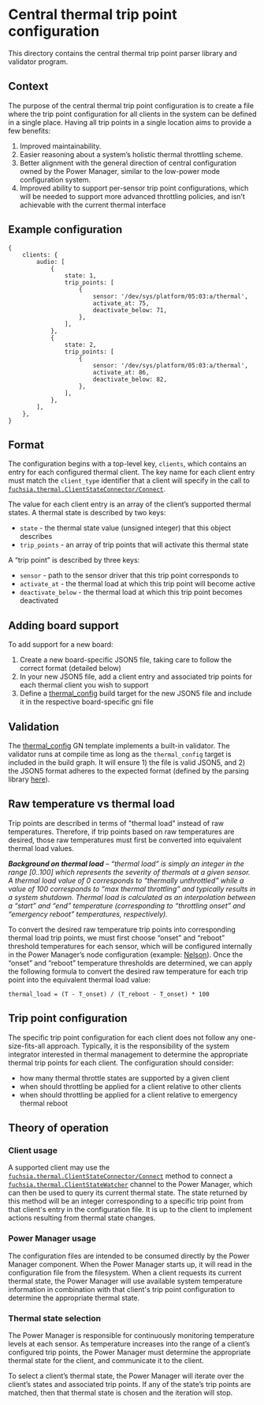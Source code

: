 # Central thermal trip point configuration

This directory contains the central thermal trip point parser library and validator program.

## Context

The purpose of the central thermal trip point configuration is to create a file where the trip point
configuration for all clients in the system can be defined in a single place. Having all trip points
in a single location aims to provide a few benefits:
1. Improved maintainability.
2. Easier reasoning about a system’s holistic thermal throttling scheme.
3. Better alignment with the general direction of central configuration owned by the Power Manager,
   similar to the low-power mode configuration system.
4. Improved ability to support per-sensor trip point configurations, which will be needed to support
   more advanced throttling policies, and isn’t achievable with the current thermal interface

## Example configuration

```
{
    clients: {
        audio: [
            {
                state: 1,
                trip_points: [
                    {
                        sensor: '/dev/sys/platform/05:03:a/thermal',
                        activate_at: 75,
                        deactivate_below: 71,
                    },
                ],
            },
            {
                state: 2,
                trip_points: [
                    {
                        sensor: '/dev/sys/platform/05:03:a/thermal',
                        activate_at: 86,
                        deactivate_below: 82,
                    },
                ],
            },
        ],
    },
}
```

## Format

The configuration begins with a top-level key, `clients`, which contains an entry for each
configured thermal client. The key name for each client entry must match the `client_type`
identifier that a client will specify in the call to
[`fuchsia.thermal.ClientStateConnector/Connect`](/sdk/fidl/fuchsia.thermal/client_state.fidl;l=40;drc=002657ec7305d38bfeaea7e1d5f10f3952367238).

The value for each client entry is an array of the client’s supported thermal states. A thermal
state is described by two keys:
* `state` - the thermal state value (unsigned integer) that this object
describes
* `trip_points` - an array of trip points that will activate this thermal state

A “trip point” is described by three keys:
* `sensor` - path to the sensor driver that this trip point corresponds to
* `activate_at` - the thermal load at which this trip point will become active
* `deactivate_below` - the thermal load at which this trip point becomes deactivated

## Adding board support

To add support for a new board:
1. Create a new board-specific JSON5 file, taking care to follow the correct format (detailed below)
2. In your new JSON5 file, add a client entry and associated trip points for each thermal client you
   wish to support
3. Define a [thermal_config](/src/power/power-manager/thermal_config/thermal_config.gni) build
   target for the new JSON5 file and include it in the respective board-specific gni file

## Validation

The [thermal_config](/src/power/power-manager/thermal_config/thermal_config.gni) GN template
implements a built-in validator. The validator runs at compile time as long as the `thermal_config`
target is included in the build graph. It will ensure 1) the file is valid JSON5, and 2) the JSON5
format adheres to the expected format (defined by the parsing library
[here](/src/power/power-manager/thermal_config/parser/lib.rs)).

## Raw temperature vs thermal load

Trip points are described in terms of "thermal load" instead of raw temperatures. Therefore, if trip
points based on raw temperatures are desired, those raw temperatures must first be converted into
equivalent thermal load values.

*__Background on thermal load__ – “thermal load” is simply an integer in the range [0..100] which
represents the severity of thermals at a given sensor. A thermal load value of 0 corresponds to
“thermally unthrottled” while a value of 100 corresponds to “max thermal throttling” and typically
results in a system shutdown. Thermal load is calculated as an interpolation between a “start” and
“end” temperature (corresponding to “throttling onset” and “emergency reboot” temperatures,
respectively).*

To convert the desired raw temperature trip points into corresponding thermal load trip points, we
must first choose “onset” and “reboot” threshold temperatures for each sensor, which will be
configured internally in the Power Manager’s node configuration (example:
[Nelson](/src/power/power-manager/node_config/nelson_node_config.json;l=86-108;drc=f56ecd713a17da5949ed7e270db887586a6573e1)).
Once the “onset” and “reboot” temperature thresholds are determined, we can apply the following
formula to convert the desired raw temperature for each trip point into the equivalent thermal load
value:

`thermal_load = (T - T_onset) / (T_reboot - T_onset) * 100`

## Trip point configuration

The specific trip point configuration for each client does not follow any one-size-fits-all
approach. Typically, it is the responsibility of the system integrator interested in thermal
management to determine the appropriate thermal trip points for each client. The configuration
should consider:
* how many thermal throttle states are supported by a given client
* when should throttling be applied for a client relative to other clients
* when should throttling be applied for a client relative to emergency thermal reboot

## Theory of operation

### Client usage

A supported client may use the
[`fuchsia.thermal.ClientStateConnector/Connect`](/sdk/fidl/fuchsia.thermal/client_state.fidl;l=40;drc=002657ec7305d38bfeaea7e1d5f10f3952367238)
method to connect a
[`fuchsia.thermal.ClientStateWatcher`](/sdk/fidl/fuchsia.thermal/client_state.fidl;l=54;drc=002657ec7305d38bfeaea7e1d5f10f3952367238)
channel to the Power Manager, which can then be used to query its current thermal state. The state
returned by this method will be an integer corresponding to a specific trip point from that client's
entry in the configuration file. It is up to the client to implement actions resulting from thermal
state changes.

### Power Manager usage

The configuration files are intended to be consumed directly by the Power Manager component. When
the Power Manager starts up, it will read in the configuration file from the filesystem. When a
client requests its current thermal state, the Power Manager will use available system temperature
information in combination with that client's trip point configuration to determine the appropriate
thermal state.

### Thermal state selection

The Power Manager is responsible for continuously monitoring temperature levels at each sensor. As
temperature increases into the range of a client’s configured trip points, the Power Manager must
determine the appropriate thermal state for the client, and communicate it to the client.

To select a client’s thermal state, the Power Manager will iterate over the client’s states and
associated trip points. If any of the state’s trip points are matched, then that thermal state is
chosen and the iteration will stop.
